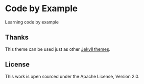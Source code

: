 # Code by Example 

Learning code by example

## Thanks

This theme can be used just as other [Jekyll themes](https://github.com/sighingnow/jekyll-gitbook).

## License

This work is open sourced under the Apache License, Version 2.0.